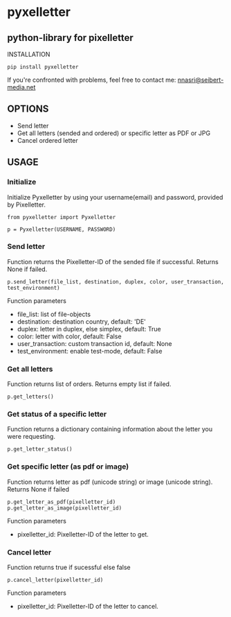 # pyxelletter

## python-library for pixelletter


INSTALLATION

    pip install pyxelletter
  
  If you're confronted with problems, feel free to contact me: nnasri@seibert-media.net

## OPTIONS
  * Send letter
  * Get all letters (sended and ordered) or specific letter as PDF or JPG
  * Cancel ordered letter
  
## USAGE

### Initialize
  
  Initialize Pyxelletter by using your username(email) and password, provided by Pixelletter.
  
    from pyxelletter import Pyxelletter
    
    p = Pyxelletter(USERNAME, PASSWORD)

### Send letter
  
  Function returns the Pixelletter-ID of the sended file if successful. 
  Returns None if failed.
  
    p.send_letter(file_list, destination, duplex, color, user_transaction, test_environment)
  
  Function parameters
  
  * file_list: list of file-objects
  * destination: destination country, default: 'DE'
  * duplex: letter in duplex, else simplex, default: True
  * color: letter with color, default: False
  * user_transaction: custom transaction id, default: None
  * test_environment: enable test-mode, default: False
  
### Get all letters
  
  Function returns list of orders. 
  Returns empty list if failed.
    
    p.get_letters()
    
### Get status of a specific letter
  
  Function returns a dictionary containing information about the letter you were requesting.
    
    p.get_letter_status()

### Get specific letter (as pdf or image)
  
  Function returns letter as pdf (unicode string) or image (unicode string). 
  Returns None if failed
  
    p.get_letter_as_pdf(pixelletter_id)
    p.get_letter_as_image(pixelletter_id)
  
  Function parameters
  * pixelletter_id: Pixelletter-ID of the letter to get.

### Cancel letter
  
  Function returns true if sucessful else false
  
    p.cancel_letter(pixelletter_id)
  
  Function parameters
  * pixelletter_id: Pixelletter-ID of the letter to cancel.


  
  
  
